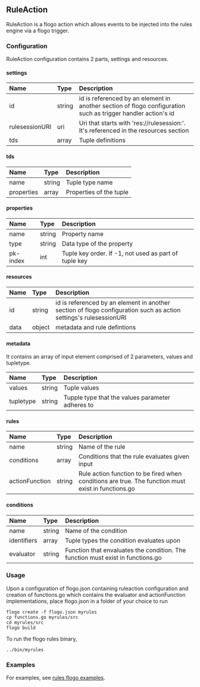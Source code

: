 ## RuleAction
RuleAction is a flogo action which allows events to be injected into the rules engine via a flogo trigger.

### Configuration
RuleAction configuration contains 2 parts, settings and resources.

#### settings

| Name   |  Type   | Description   |
|:-----------|:--------|:--------------|
| id | string | id is referenced by an element in another section of flogo configuration such as trigger handler action's id |
| rulesessionURI | uri | Uri that starts with 'res://rulesession:'. It's referenced in the resources section  |
| tds | array | Tuple definitions |


#### tds
| Name   |  Type   | Description   |
|:-----------|:--------|:--------------|
| name | string | Tuple type name |
| properties | array | Properties of the tuple |


#### properties
| Name   |  Type   | Description   |
|:-----------|:--------|:--------------|
| name | string | Property name |
| type | string | Data type of the property |
| pk-index | int | Tuple key order. If -1, not used as part of tuple key |

#### resources

| Name   |  Type   | Description   |
|:-----------|:--------|:--------------|
| id | string | id is referenced by an element in another section of flogo configuration such as action settings's rulesessionURI |
| data | object | metadata and rule defintions |

#### metadata
It contains an array of input element comprised of 2 parameters, values and tupletype.

| Name   |  Type   | Description   |
|:-----------|:--------|:--------------|
| values | string | Tuple values |
| tupletype | string | Tupple type that the values parameter adheres to |

#### rules
| Name   |  Type   | Description   |
|:-----------|:--------|:--------------|
| name | string | Name of the rule |
| conditions | array | Conditions that the rule evaluates given input |
| actionFunction | string | Rule action function to be fired when conditions are true. The function must exist in functions.go |

#### conditions

| Name   |  Type   | Description   |
|:-----------|:--------|:--------------|
| name | string | Name of the condition |
| identifiers | array | Tuple types the condition evaluates upon |
| evaluator | string | Function that envaluates the condition. The function must exist in functions.go |


### Usage

Upon a configuration of flogo.json containing ruleaction configuration and creation of functions.go which contains the evaluator and actionFunction implementations, place flogo.json in a folder of your choice to run 
```
flogo create -f flogo.json myrules
cp functions.go myrules/src
cd myrules/src
flogo build
```
To run the flogo rules binary,
```
../bin/myrules
```


### Examples
For examples, see [rules flogo examples](https://github.com/project-flogo/rules/tree/master/examples/flogo).